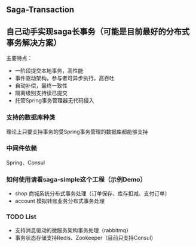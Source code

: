 Saga-Transaction
---
## 自己动手实现saga长事务（可能是目前最好的分布式事务解决方案）

主要特点：
- 一阶段提交本地事务，高性能
- 事件驱动架构，参与者可异步执行，高吞吐
- 自动补偿，最终一致性
- 隔离级别支持读已提交
- 托管Spring事务管理器无代码侵入

### 支持的数据库种类

理论上只要支持事务的受Spring事务管理的数据库都能够支持

### 中间件依赖

Spring、Consul

### 如何使用请看saga-simple这个工程（示例Demo）

- shop 商城系统分布式事务处理（订单保存、库存扣减、支付订单）
- account 模拟转账业务分布式事务处理

### TODO List
- 支持消息驱动的微服务架构事务处理（rabbitmq）
- 事务状态存储支持Redis、Zookeeper（目前只支持Consul）
